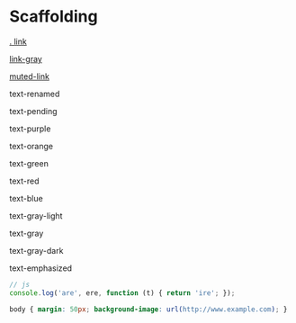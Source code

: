 # Scaffolding

<p><a href=".">. link</a></p>
<p><a href="." class="link-gray">link-gray</a></p>
<p><a href="." class="muted-link">muted-link</a></p>
<p class="text-renamed">text-renamed</p>
<p class="text-pending">text-pending</p>
<p class="text-purple">text-purple</p>
<p class="text-orange">text-orange</p>
<p class="text-green">text-green</p>
<p class="text-red">text-red</p>
<p class="text-blue">text-blue</p>
<p class="text-gray-light">text-gray-light</p>
<p class="text-gray">text-gray</p>
<p class="text-gray-dark">text-gray-dark</p>
<p class="text-emphasized">text-emphasized</p>

```js
// js
console.log('are', ere, function (t) { return 'ire'; });
```

```css
body { margin: 50px; background-image: url(http://www.example.com); }
```
